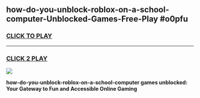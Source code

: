 
## how-do-you-unblock-roblox-on-a-school-computer-Unblocked-Games-Free-Play #o0pfu
<h3>
<a href="https://us.freeplayer.one?title=how-do-you-unblock-roblox-on-a-school-computer&ref=9M">CLICK TO PLAY</a></h3>
<hr>

<h3>
<a href="https://us.freeplayer.one?title=how-do-you-unblock-roblox-on-a-school-computer&ref=9M">CLICK 2 PLAY</a>
  
</h3>

<a href="https://us.freeplayer.one?title=how-do-you-unblock-roblox-on-a-school-computer&ref=9M"><img src="https://clearcache.store/games.png"></a>


**how-do-you-unblock-roblox-on-a-school-computer games unblocked: Your Gateway to Fun and Accessible Online Gaming**
